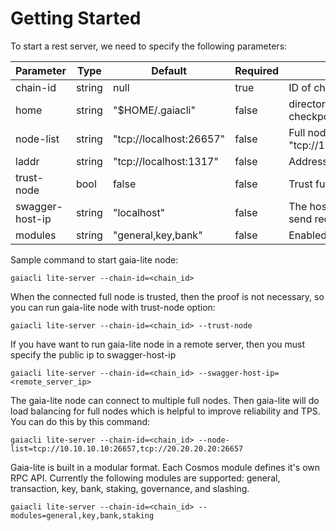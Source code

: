 # Getting Started

To start a rest server, we need to specify the following parameters:

| Parameter       | Type      | Default                 | Required | Description                                          |
| --------------- | --------- | ----------------------- | -------- | ---------------------------------------------------- |
| chain-id        | string    | null                    | true     | ID of chain we connect to, must be specified |
| home            | string    | "$HOME/.gaiacli"        | false    | directory for config and data, such as key and checkpoint |
| node-list       | string    | "tcp://localhost:26657" | false    | Full node list to connect to, example: "tcp://10.10.10.10:26657,tcp://20.20.20.20:26657" |
| laddr           | string    | "tcp://localhost:1317"  | false    | Address for server to listen on |
| trust-node      | bool      | false                   | false    | Trust full nodes or not |
| swagger-host-ip | string    | "localhost"             | false    | The host IP of the Gaia-lite server, swagger-ui will send request to this host |
| modules         | string    | "general,key,bank"      | false    | Enabled modules |

Sample command to start gaia-lite node:
```
gaiacli lite-server --chain-id=<chain_id>
```

When the connected full node is trusted, then the proof is not necessary, so you can run gaia-lite node with trust-node option:
```
gaiacli lite-server --chain-id=<chain_id> --trust-node
```

If you have want to run gaia-lite node in a remote server, then you must specify the public ip to swagger-host-ip
```
gaiacli lite-server --chain-id=<chain_id> --swagger-host-ip=<remote_server_ip>
```

The gaia-lite node can connect to multiple full nodes. Then gaia-lite will do load balancing for full nodes which is helpful to improve reliability and TPS. You can do this by this command:
```
gaiacli lite-server --chain-id=<chain_id> --node-list=tcp://10.10.10.10:26657,tcp://20.20.20.20:26657
```
Gaia-lite is built in a modular format. Each Cosmos module defines it's own RPC API. Currently the following modules are supported: general, transaction, key, bank, staking, governance, and slashing.
```
gaiacli lite-server --chain-id=<chain_id> --modules=general,key,bank,staking
```